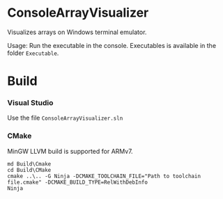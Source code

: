 # ConsoleArrayVisualizer
Visualizes arrays on Windows terminal emulator.

Usage: Run the executable in the console. Executables is available in the folder `Executable`.

# Build

### Visual Studio

Use the file `ConsoleArrayVisualizer.sln`

### CMake

MinGW LLVM build is supported for ARMv7.

```
md Build\Cmake
cd Build\CMake
cmake ..\.. -G Ninja -DCMAKE_TOOLCHAIN_FILE="Path to toolchain file.cmake" -DCMAKE_BUILD_TYPE=RelWithDebInfo
Ninja
```
